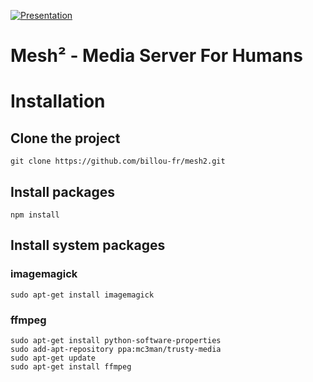 [![Presentation](https://raw.github.com/billou-fr/media-manager/master/web/images/presentation.png)](http://billou-fr.github.io/mesh/)

# Mesh² - Media Server For Humans

# Installation
## Clone the project

    git clone https://github.com/billou-fr/mesh2.git

## Install packages

    npm install

## Install system packages
### imagemagick

    sudo apt-get install imagemagick

### ffmpeg

    sudo apt-get install python-software-properties
    sudo add-apt-repository ppa:mc3man/trusty-media
    sudo apt-get update
    sudo apt-get install ffmpeg